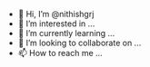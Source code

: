 - 👋 Hi, I’m @nithishgrj
- 👀 I’m interested in ...
- 🌱 I’m currently learning ...
- 💞️ I’m looking to collaborate on ...
- 📫 How to reach me ...

<!---
nithishgrj/nithishgrj is a ✨ special ✨ repository because its `README.md` (this file) appears on your GitHub profile.
You can click the Preview link to take a look at your changes.
--->

